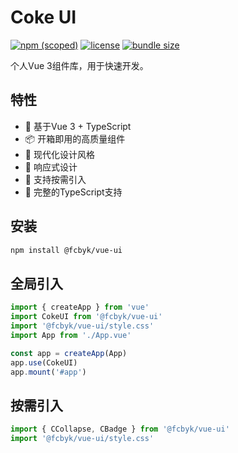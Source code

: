 # Coke UI

[![npm (scoped)](https://img.shields.io/npm/v/@fcbyk/vue-ui.svg)](https://www.npmjs.com/package/@fcbyk/vue-ui)
[![license](https://img.shields.io/npm/l/@fcbyk/vue-ui.svg)](https://github.com/fcbyk/coke-ui/blob/main/LICENSE)
[![bundle size](https://img.shields.io/bundlephobia/minzip/@fcbyk/vue-ui)](https://bundlephobia.com/package/@fcbyk/vue-ui)

个人Vue 3组件库，用于快速开发。

## 特性

- 🚀 基于Vue 3 + TypeScript
- 📦 开箱即用的高质量组件
- 🎨 现代化设计风格
- 📱 响应式设计
- 🔧 支持按需引入
- 📖 完整的TypeScript支持

## 安装

```bash
npm install @fcbyk/vue-ui
```

## 全局引入

```typescript
import { createApp } from 'vue'
import CokeUI from '@fcbyk/vue-ui'
import '@fcbyk/vue-ui/style.css'
import App from './App.vue'

const app = createApp(App)
app.use(CokeUI)
app.mount('#app')
```

## 按需引入

```typescript
import { CCollapse, CBadge } from '@fcbyk/vue-ui'
import '@fcbyk/vue-ui/style.css'
```